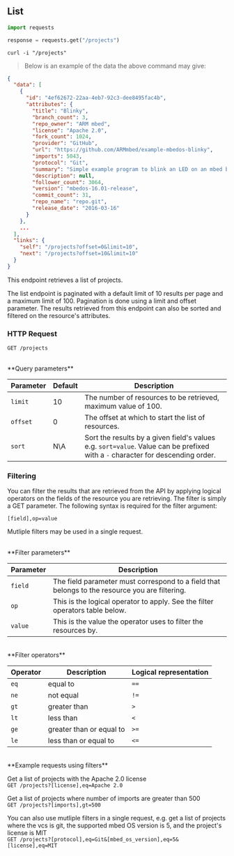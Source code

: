 ## List

```python
import requests

response = requests.get("/projects")
```

```shell
curl -i "/projects"
```

> Below is an example of the data the above command may give:

```json
{
  "data": [
    {
      "id": "4ef62672-22aa-4eb7-92c3-dee8495fac4b",
      "attributes": {
        "title": "Blinky",
        "branch_count": 3,
        "repo_owner": "ARM mbed",
        "license": "Apache 2.0",
        "fork_count": 1024,
        "provider": "GitHub",
        "url": "https://github.com/ARMmbed/example-mbedos-blinky",
        "imports": 5043,
        "protocol": "Git",
        "summary": "Simple example program to blink an LED on an mbed board with mbed OS",
        "description": null,
        "follower_count": 3064,
        "version": "mbedos-16.01-release",
        "commit_count": 31,
        "repo_name": "repo.git",
        "release_date": "2016-03-16"
      }
    },
    ...
  ],
  "links": {
    "self": "/projects?offset=0&limit=10",
    "next": "/projects?offset=10&limit=10"
  }
}
```

This endpoint retrieves a list of projects.

The list endpoint is paginated with a default limit of 10 results per page and
a maximum limit of 100. Pagination is done using a limit and offset parameter.
The results retrieved from this endpoint can also be sorted and filtered on the
resource's attributes. 

### HTTP Request

`GET /projects`

<br />
**Query parameters**

Parameter | Default | Description
--------- | ------- | -----------
`limit`   | 10      | The number of resources to be retrieved, maximum value of 100. 
`offset`  | 0       | The offset at which to start the list of resources.
`sort`    | N\A     | Sort the results by a given field's values e.g. `sort=value`. Value can be prefixed with a `-` character for descending order.


### Filtering

You can filter the results that are retrieved from the API by applying logical
operators on the fields of the resource you are retrieving. The filter is simply
a GET parameter. The following syntax is required for the filter argument:

`[field],op=value`

Mutliple filters may be used in a single request.

<br />
**Filter parameters**

Parameter | Description
--------- | -----------
`field`   | The field parameter must correspond to a field that belongs to the resource you are filtering.
`op`      | This is the logical operator to apply. See the filter operators table below.
`value`   | This is the value the operator uses to filter the resources by.

<br />
**Filter operators**

Operator | Description              | Logical representation
-------- | ------------------------ | ----------------------
`eq`     | equal to                 | `==`
`ne`     | not equal                | `!=`
`gt`     | greater than             | `>`
`lt`     | less than                | `<`
`ge`     | greater than or equal to | `>=`
`le`     | less than or equal to    | `<=`

<br />
**Example requests using filters**

Get a list of projects with the Apache 2.0 license  
`GET /projects?[license],eq=Apache 2.0`

Get a list of projects where number of imports are greater than 500  
`GET /projects?[imports],gt=500`

You can also use mutliple filters in a single request, e.g. get a list of
projects where the vcs is git, the supported mbed OS version is 5, and the
project's license is MIT  
`GET /projects?[protocol],eq=Git&[mbed_os_version],eq=5&[license],eq=MIT`

